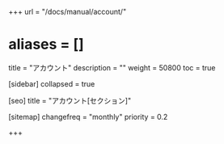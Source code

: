 +++
url = "/docs/manual/account/"
# aliases = []
title = "アカウント"
description = ""
weight = 50800
toc = true

[sidebar]
collapsed = true

[seo]
title = "アカウント[セクション]"

[sitemap]
  changefreq = "monthly"
  priority = 0.2

+++
